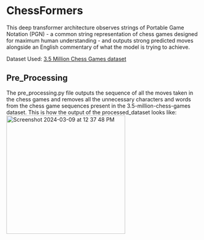 # ChessFormers

This deep transformer architecture observes strings of Portable Game Notation (PGN) - a common string representation of chess games designed for maximum human understanding - and outputs strong predicted moves alongside an English commentary of what the model is trying to achieve.

Dataset Used: [3.5 Million Chess Games dataset](https://www.kaggle.com/datasets/milesh1/35-million-chess-games/data)


## Pre_Processing
The pre_processing.py file outputs the sequence of all the moves taken in the chess games and removes all the unnecessary characters and words from the chess game sequences present in the 3.5-million-chess-games dataset.
This is how the output of the processed_dataset looks like:
<img width="310" alt="Screenshot 2024-03-09 at 12 37 48 PM" src="https://github.com/rs545837/ChessFormers/assets/114828377/a9f513bf-1a64-4a5b-9bd9-5ffb954afc64">
